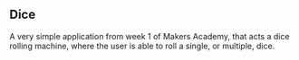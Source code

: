 ## Dice

A very simple application from week 1 of Makers Academy, that acts a dice rolling machine, where the user is able to roll a single, or multiple, dice.